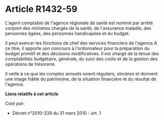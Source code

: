 # Article R1432-59

L'agent comptable de l'agence régionale de santé est nommé par arrêté conjoint des ministres chargés de la santé, de
l'assurance maladie, des personnes âgées, des personnes handicapées et du budget. 

Il peut exercer les fonctions de chef des services financiers de l'agence.A ce titre, il apporte son concours à l'ordonnateur
pour la préparation du budget primitif et des décisions modificatives. Il est chargé de la tenue des comptabilités
budgétaire, générale, du suivi des coûts et de la gestion des opérations de trésorerie. 

Il veille à ce que les comptes annuels soient réguliers, sincères et donnent une image fidèle du patrimoine, de la situation
financière et du résultat de l'agence.

**Liens relatifs à cet article**

_Créé par_:

  - Décret n°2010-339 du 31 mars 2010 - art. 1

